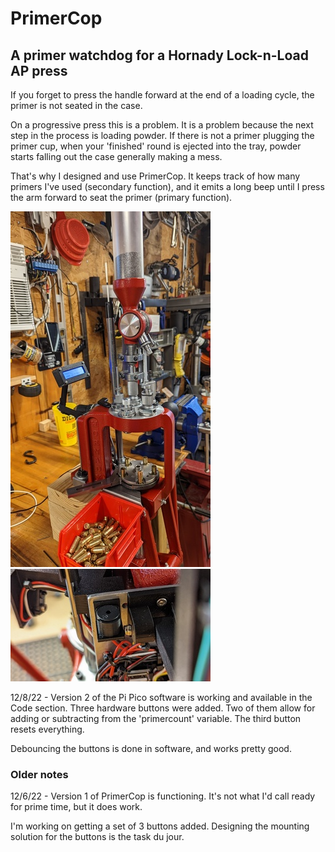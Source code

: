 # PrimerCop

## A primer watchdog for a Hornady Lock-n-Load AP press

If you forget to press the handle forward at the end of a loading cycle, 
the primer is not seated in the case.  

On a progressive press this is a problem.
It is a problem because the next step in the process is loading powder.  If there 
is not a primer plugging the primer cup, when your 'finished' round is ejected 
into the tray, powder starts falling out the case generally making a mess.

That's why I designed and use PrimerCop.  It keeps track of how many primers I've 
used (secondary function), and it emits a long beep until I press the arm forward
to seat the primer (primary function).

[![Version 1 mounted on the press](./img/version_1_on_press-vs.jpg "Version 1 mounted on the press.")](./img/version_1_on_press-s.jpg)
[![Closeup of the buzzer mount](./img/buzzer_mount-vs.jpg "Closeup of the buzzer mount.")](./img/buzzer_mount-s.jpg)

12/8/22 - Version 2 of the Pi Pico software is working and available in the Code
section.  Three hardware buttons were added. Two of them allow for adding or subtracting 
from the 'primercount' variable.  The third button resets everything.

Debouncing the buttons is done in software, and works pretty good.

### Older notes

12/6/22 - Version 1 of PrimerCop is functioning.  It's not what I'd call ready
for prime time, but it does work.

I'm working on getting a set of 3 buttons added.  Designing the mounting
solution for the buttons is the task du jour.
